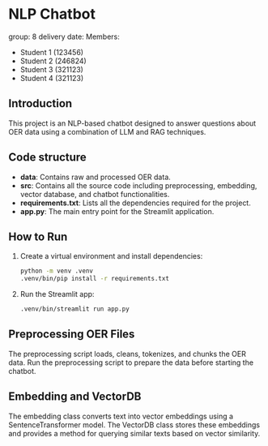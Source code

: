 # NLP Chatbot 

group: 8
delivery date: 
Members:
- Student 1 (123456)
- Student 2 (246824)
- Student 3 (321123)
- Student 4 (321123)

## Introduction

This project is an NLP-based chatbot designed to answer questions about OER data using a combination of LLM and RAG techniques. 

## Code structure

- **data**: Contains raw and processed OER data.
- **src**: Contains all the source code including preprocessing, embedding, vector database, and chatbot functionalities.
- **requirements.txt**: Lists all the dependencies required for the project.
- **app.py**: The main entry point for the Streamlit application.

## How to Run

1. Create a virtual environment and install dependencies:
    ```bash
    python -m venv .venv
    .venv/bin/pip install -r requirements.txt
    ```

2. Run the Streamlit app:
    ```bash
    .venv/bin/streamlit run app.py
    ```

## Preprocessing OER Files

The preprocessing script loads, cleans, tokenizes, and chunks the OER data. Run the preprocessing script to prepare the data before starting the chatbot.

## Embedding and VectorDB

The embedding class converts text into vector embeddings using a SentenceTransformer model. The VectorDB class stores these embeddings and provides a method for querying similar texts based on vector similarity.
